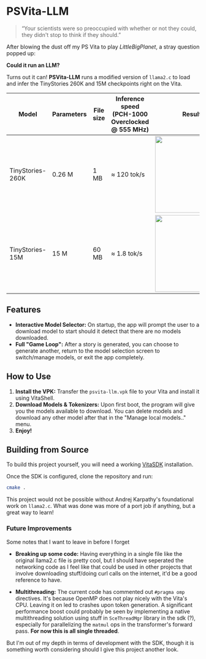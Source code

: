 # PSVita-LLM

> “Your scientists were so preoccupied with whether or not they could, they didn't stop to think if they should.”

After blowing the dust off my PS Vita to play *LittleBigPlanet*, a stray question popped up:

**Could it run an LLM?**

Turns out it can! **PSVita-LLM** runs a modified version of `llama2.c` to load and infer the TinyStories 260K and 15M checkpoints right on the Vita.


| Model | Parameters | File size | Inference speed (PCH-1000 Overclocked @ 555 MHz) | Results |
|-------|------------|-----------|---------------------------------------------------|---------|
| TinyStories-260K | 0.26 M | 1 MB | ≈ 120 tok/s | <img src="https://github.com/user-attachments/assets/1f1924cb-6be6-4b6e-8bee-5eef46ca1782" width="200"> |
| TinyStories-15M | 15 M | 60 MB | ≈ 1.8 tok/s | <img src="https://github.com/user-attachments/assets/0b6ab797-211d-47fb-afcb-13d788cf44a8" width="200"> |


## Features

- **Interactive Model Selector:** On startup, the app will prompt the user to a download model to start should it detect that there are no models downloaded.
- **Full "Game Loop":** After a story is generated, you can choose to generate another, return to the model selection screen to switch/manage models, or exit the app completely.

## How to Use

1.  **Install the VPK:** Transfer the `psvita-llm.vpk` file to your Vita and install it using VitaShell.
2.  **Download Models & Tokenizers:** Upon first boot, the program will give you the models available to download. You can delete models and download any other model after that in the "Manage local models.." menu.
3. **Enjoy!**


## Building from Source

To build this project yourself, you will need a working [VitaSDK](https://vitasdk.org/) installation.

Once the SDK is configured, clone the repository and run:

```bash
cmake .
```

This project would not be possible without Andrej Karpathy's foundational work on `llama2.c`. What was done was more of a port job if anything, but a great way to learn!

### Future Improvements

Some notes that I want to leave in before I forget

*   **Breaking up some code:** Having everything in a single file like the original llama2.c file is pretty cool, but I should have seperated the networking code as I feel like that could be used in other projects that involve downloading stuff/doing curl calls on the internet, it'd be a good reference to have.

*   **Multithreading:** The current code has commented out `#pragma omp` directives. It's because OpenMP does not play nicely with the Vita's CPU. Leaving it on led to crashes upon token generation. A significant performance boost could probably be seen by implementing a native multithreading solution using stuff in `SceThreadMgr` library in the sdk (?), especially for parallelizing the `matmul` ops in the transformer's forward pass. **For now this is all single threaded**.

But I'm out of my depth in terms of development with the SDK, though it is something worth considering should I give this project another look.




